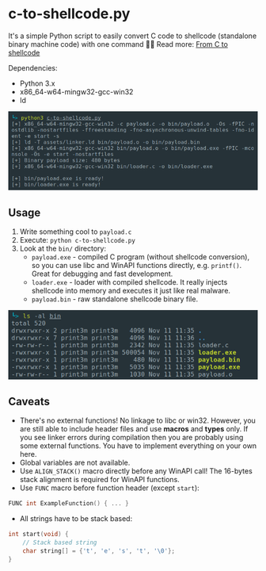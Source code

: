 # c-to-shellcode.py

It's a simple Python script to easily convert C code to shellcode (standalone binary machine code) with one command 👾🐚 Read more: [From C to shellcode](https://print3m.github.io/blog/from-c-to-shellcode)

Dependencies:

- Python 3.x
- x86_64-w64-mingw32-gcc-win32
- ld

![Screenshot: "c-to-shellcode.py" output](_img/img-01.png)

## Usage

1. Write something cool to `payload.c`
2. Execute: `python c-to-shellcode.py`
3. Look at the `bin/` directory:
   - `payload.exe` - compiled C program (without shellcode conversion), so you can use libc and WinAPI functions directly, e.g. `printf()`. Great for debugging and fast development.
   - `loader.exe` - loader with compiled shellcode. It really injects shellcode into memory and executes it just like real malware.
   - `payload.bin` - raw standalone shellcode binary file.

![Screenshot: "bin/" directory listing](_img/img-02.png)

## Caveats

- There's no external functions! No linkage to libc or win32. However, you are still able to include header files and use **macros** and **types** only. If you see linker errors during compilation then you are probably using some external functions. You have to implement everything on your own here.
- Global variables are not available.
- Use `ALIGN_STACK()` macro directly before any WinAPI call! The 16-bytes stack alignment is required for WinAPI functions.
- Use `FUNC` macro before function header (except `start`):

```c
FUNC int ExampleFunction() { ... } 
```

- All strings have to be stack based:

```c
int start(void) {
    // Stack based string
    char string[] = {'t', 'e', 's', 't', '\0'};
}
```
